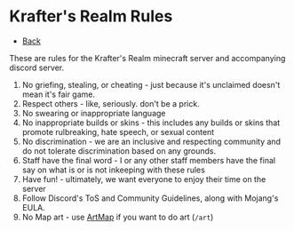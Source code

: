 # Krafter's Realm Rules
- [Back](/kraftersrealm)

These are rules for the Krafter's Realm minecraft server and accompanying discord server.


1. No griefing, stealing, or cheating - just because it's unclaimed doesn't mean it's fair game.
2. Respect others - like, seriously. don't be a prick.
3. No swearing or inappropriate language
4. No inappropriate builds or skins - this includes any builds or skins that promote rulbreaking, hate speech, or sexual content
5. No discrimination - we are an inclusive and respecting community and do not tolerate discrimination based on any grounds.
6. Staff have the final word - I or any other staff members have the final say on what is or is not inkeeping with these rules
7. Have fun! - ultimately, we want everyone to enjoy their time on the server
8. Follow Discord's ToS and Community Guidelines, along with Mojang's EULA.
9. No Map art - use [ArtMap](/kraftersrealm/artmap) if you want to do art (`/art`)
